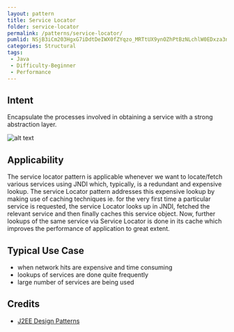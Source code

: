 ```yaml
---
layout: pattern
title: Service Locator
folder: service-locator
permalink: /patterns/service-locator/
pumlid: NSjB3iCm203HgxG7iDdtDeIWX0fZYqzo_MRTtUX9ynOZhPtBzNLchlW0EDxza3nhgs2dQScMdUO0qRenqU6B5xQTGmvh2pFPBM1WF07FSmbnqqcOqu6J_gsNZxvgw0y0
categories: Structural
tags:
 - Java
 - Difficulty-Beginner
 - Performance
---
```


## Intent
Encapsulate the processes involved in obtaining a service with a
strong abstraction layer.

![alt text](./etc/service-locator.png "Service Locator")

## Applicability
The service locator pattern is applicable whenever we want
to locate/fetch various services using JNDI which, typically, is a redundant
and expensive lookup. The service Locator pattern addresses this expensive
lookup by making use of caching techniques ie. for the very first time a
particular service is requested, the service Locator looks up in JNDI, fetched
the relevant service and then finally caches this service object. Now, further
lookups of the same service via Service Locator is done in its cache which
improves the performance of application to great extent.

## Typical Use Case

* when network hits are expensive and time consuming
* lookups of services are done quite frequently
* large number of services are being used

## Credits

* [J2EE Design Patterns](http://www.amazon.com/J2EE-Design-Patterns-William-Crawford/dp/0596004273/ref=sr_1_2)

